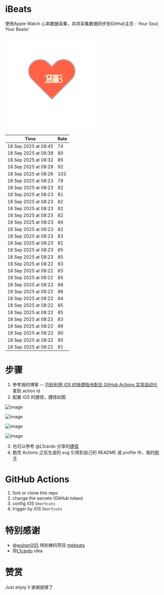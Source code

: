 # iBeats
使用Apple Watch 心率数据采集，并将采集数据同步到GitHub主页 - Your Soul, Your Beats!

![](./files/heart.svg)

<!--START_SECTION:my_heart_rate-->
| Time | Rate | 
 | ---- | ---- | 
| 18 Sep 2025 at 08:45 | 74 |
| 18 Sep 2025 at 08:39 | 80 |
| 18 Sep 2025 at 08:32 | 85 |
| 18 Sep 2025 at 08:28 | 92 |
| 18 Sep 2025 at 08:26 | 103 |
| 18 Sep 2025 at 08:23 | 79 |
| 18 Sep 2025 at 08:23 | 82 |
| 18 Sep 2025 at 08:23 | 81 |
| 18 Sep 2025 at 08:23 | 82 |
| 18 Sep 2025 at 08:23 | 82 |
| 18 Sep 2025 at 08:23 | 82 |
| 18 Sep 2025 at 08:23 | 84 |
| 18 Sep 2025 at 08:23 | 82 |
| 18 Sep 2025 at 08:23 | 83 |
| 18 Sep 2025 at 08:23 | 81 |
| 18 Sep 2025 at 08:23 | 85 |
| 18 Sep 2025 at 08:23 | 85 |
| 18 Sep 2025 at 08:22 | 83 |
| 18 Sep 2025 at 08:22 | 83 |
| 18 Sep 2025 at 08:22 | 85 |
| 18 Sep 2025 at 08:22 | 88 |
| 18 Sep 2025 at 08:22 | 86 |
| 18 Sep 2025 at 08:22 | 84 |
| 18 Sep 2025 at 08:22 | 85 |
| 18 Sep 2025 at 08:22 | 85 |
| 18 Sep 2025 at 08:22 | 83 |
| 18 Sep 2025 at 08:22 | 89 |
| 18 Sep 2025 at 08:22 | 90 |
| 18 Sep 2025 at 08:22 | 90 |
| 18 Sep 2025 at 08:21 | 91 |

<!--END_SECTION:my_heart_rate-->

# 步骤
1. 参考我的博客 -- [巧妙利用 iOS 的快捷指令配合 GitHub Actions 实现自动化](https://github.com/yihong0618/gitblog/issues/198) 拿到 action id
2. 配置 iOS 的捷径，捷径如图

![image](https://user-images.githubusercontent.com/15976103/122154218-0db0b480-ce97-11eb-93bb-5aec07c558dc.png)

![image](https://user-images.githubusercontent.com/15976103/122154236-186b4980-ce97-11eb-8e4b-70551a0391ae.png)

![image](https://user-images.githubusercontent.com/15976103/122154268-2d47dd00-ce97-11eb-902e-3acf292265a9.png)

![image](https://user-images.githubusercontent.com/15976103/122174055-fa144680-ceb4-11eb-9be2-3eb83cd516f7.png)

3. 也可以参考 @L1cardo 分享的[捷径](https://www.icloud.com/shortcuts/6ab6047b459c41ad822ad6b94b1c03d4)
4. 跑完 Actions 之后生成的 svg 引用到自己的 README 或 profile 中，我的[例子](https://github.com/yihong0618) 

# GitHub Actions

1. fork or clone this repo
2. change the secrets (GitHub token)
3. config iOS `Shortcuts` 
4. trigger by iOS `Shortcuts`

# 特别感谢
- @[wuhan005](https://github.com/wuhan005) 特别棒的项目 [mebeats](https://github.com/wuhan005/mebeats)
- @[L1cardo](https://github.com/L1cardo) idea

# 赞赏
Just enjoy it
谢谢就够了
